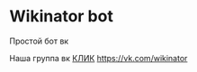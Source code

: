 # Wikinator bot

Простой бот вк

Наша группа вк [КЛИК](https://vk.com/wikinator)
https://vk.com/wikinator
